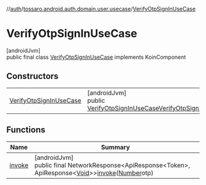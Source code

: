//[auth](../../../index.md)/[tossaro.android.auth.domain.user.usecase](../index.md)/[VerifyOtpSignInUseCase](index.md)

# VerifyOtpSignInUseCase

[androidJvm]\
public final class [VerifyOtpSignInUseCase](index.md) implements KoinComponent

## Constructors

| | |
|---|---|
| [VerifyOtpSignInUseCase](-verify-otp-sign-in-use-case.md) | [androidJvm]<br>public [VerifyOtpSignInUseCase](index.md)[VerifyOtpSignInUseCase](-verify-otp-sign-in-use-case.md)() |

## Functions

| Name | Summary |
|---|---|
| [invoke](invoke.md) | [androidJvm]<br>public final NetworkResponse&lt;ApiResponse&lt;Token&gt;, ApiResponse&lt;[Void](https://developer.android.com/reference/kotlin/java/lang/Void.html)&gt;&gt;[invoke](invoke.md)([Number](https://developer.android.com/reference/kotlin/java/lang/Number.html)otp) |
